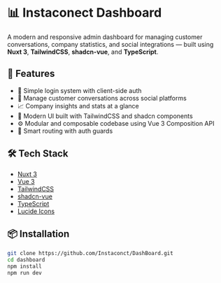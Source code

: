 # 📊 Instaconect Dashboard

A modern and responsive admin dashboard for managing customer conversations, company statistics, and social integrations — built using **Nuxt 3**, **TailwindCSS**, **shadcn-vue**, and **TypeScript**.

## 🚀 Features

- 🔐 Simple login system with client-side auth
- 💬 Manage customer conversations across social platforms
- 📈 Company insights and stats at a glance
- 🎨 Modern UI built with TailwindCSS and shadcn components
- ⚙️ Modular and composable codebase using Vue 3 Composition API
- 🧠 Smart routing with auth guards

## 🛠️ Tech Stack

- [Nuxt 3](https://nuxt.com/)
- [Vue 3](https://vuejs.org/)
- [TailwindCSS](https://tailwindcss.com/)
- [shadcn-vue](https://vue.shadcn.com/)
- [TypeScript](https://www.typescriptlang.org/)
- [Lucide Icons](https://lucide.dev/)

## 📦 Installation

```bash
git clone https://github.com/Instaconct/DashBoard.git
cd dashboard
npm install
npm run dev
